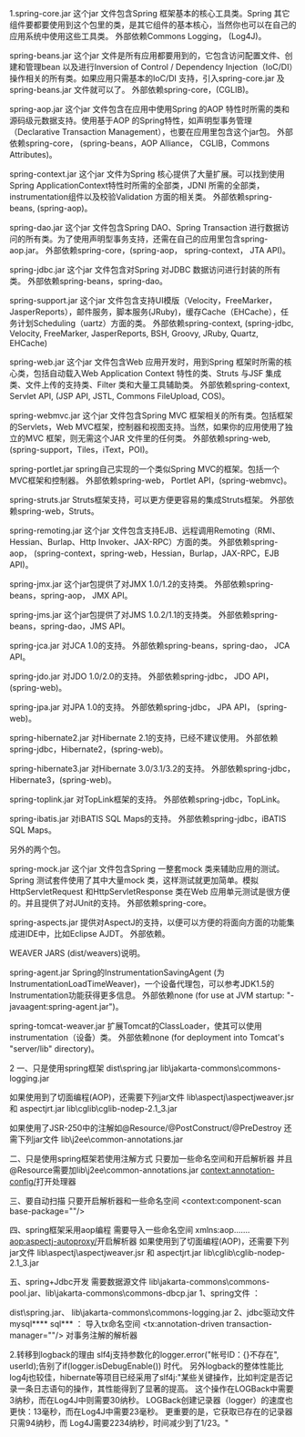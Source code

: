 1.spring-core.jar
  这个jar 文件包含Spring 框架基本的核心工具类。Spring 其它组件要都要使用到这个包里的类，是其它组件的基本核心，当然你也可以在自己的应用系统中使用这些工具类。
  外部依赖Commons Logging， (Log4J)。
  
  spring-beans.jar
  这个jar 文件是所有应用都要用到的，它包含访问配置文件、创建和管理bean 以及进行Inversion of Control / Dependency Injection（IoC/DI）操作相关的所有类。如果应用只需基本的IoC/DI 支持，引入spring-core.jar 及spring-beans.jar 文件就可以了。
  外部依赖spring-core，(CGLIB)。
  
  spring-aop.jar
  这个jar 文件包含在应用中使用Spring 的AOP 特性时所需的类和源码级元数据支持。使用基于AOP 的Spring特性，如声明型事务管理（Declarative Transaction Management），也要在应用里包含这个jar包。
  外部依赖spring-core， (spring-beans，AOP Alliance， CGLIB，Commons Attributes)。
  
  spring-context.jar
  这个jar 文件为Spring 核心提供了大量扩展。可以找到使用Spring ApplicationContext特性时所需的全部类，JDNI 所需的全部类，instrumentation组件以及校验Validation 方面的相关类。
  外部依赖spring-beans, (spring-aop)。
  
  spring-dao.jar
  这个jar 文件包含Spring DAO、Spring Transaction 进行数据访问的所有类。为了使用声明型事务支持，还需在自己的应用里包含spring-aop.jar。
  外部依赖spring-core，(spring-aop， spring-context， JTA API)。
  
  spring-jdbc.jar
  这个jar 文件包含对Spring 对JDBC 数据访问进行封装的所有类。
  外部依赖spring-beans，spring-dao。
  
  spring-support.jar
  这个jar 文件包含支持UI模版（Velocity，FreeMarker，JasperReports），邮件服务，脚本服务(JRuby)，缓存Cache（EHCache），任务计划Scheduling（uartz）方面的类。
  外部依赖spring-context, (spring-jdbc, Velocity, FreeMarker, JasperReports, BSH, Groovy, JRuby, Quartz, EHCache)
  
  spring-web.jar
  这个jar 文件包含Web 应用开发时，用到Spring 框架时所需的核心类，包括自动载入Web Application Context 特性的类、Struts 与JSF 集成类、文件上传的支持类、Filter 类和大量工具辅助类。
  外部依赖spring-context, Servlet API, (JSP API, JSTL, Commons FileUpload, COS)。
  
  spring-webmvc.jar
  这个jar 文件包含Spring MVC 框架相关的所有类。包括框架的Servlets，Web MVC框架，控制器和视图支持。当然，如果你的应用使用了独立的MVC 框架，则无需这个JAR 文件里的任何类。
  外部依赖spring-web, (spring-support，Tiles，iText，POI)。
  
  spring-portlet.jar
  spring自己实现的一个类似Spring MVC的框架。包括一个MVC框架和控制器。
  外部依赖spring-web， Portlet API，(spring-webmvc)。
  
  spring-struts.jar
  Struts框架支持，可以更方便更容易的集成Struts框架。
  外部依赖spring-web，Struts。
  
  spring-remoting.jar
  这个jar 文件包含支持EJB、远程调用Remoting（RMI、Hessian、Burlap、Http Invoker、JAX-RPC）方面的类。
  外部依赖spring-aop， (spring-context，spring-web，Hessian，Burlap，JAX-RPC，EJB API)。
  
  spring-jmx.jar
  这个jar包提供了对JMX 1.0/1.2的支持类。
  外部依赖spring-beans，spring-aop， JMX API。
  
  spring-jms.jar
  这个jar包提供了对JMS 1.0.2/1.1的支持类。
  外部依赖spring-beans，spring-dao，JMS API。
  
  spring-jca.jar
  对JCA 1.0的支持。
  外部依赖spring-beans，spring-dao， JCA API。
  
  spring-jdo.jar
  对JDO 1.0/2.0的支持。
  外部依赖spring-jdbc， JDO API， (spring-web)。
  
  spring-jpa.jar
  对JPA 1.0的支持。
  外部依赖spring-jdbc， JPA API， (spring-web)。
  
  spring-hibernate2.jar
  对Hibernate 2.1的支持，已经不建议使用。
  外部依赖spring-jdbc，Hibernate2，(spring-web)。
  
  spring-hibernate3.jar
  对Hibernate 3.0/3.1/3.2的支持。
  外部依赖spring-jdbc，Hibernate3，(spring-web)。
  
  spring-toplink.jar
  对TopLink框架的支持。
  外部依赖spring-jdbc，TopLink。
  
  spring-ibatis.jar
  对iBATIS SQL Maps的支持。
  外部依赖spring-jdbc，iBATIS SQL Maps。
  
  另外的两个包。
  
  spring-mock.jar
  这个jar 文件包含Spring 一整套mock 类来辅助应用的测试。Spring 测试套件使用了其中大量mock 类，这样测试就更加简单。模拟HttpServletRequest 和HttpServletResponse 类在Web 应用单元测试是很方便的。并且提供了对JUnit的支持。
  外部依赖spring-core。
  
  spring-aspects.jar
  提供对AspectJ的支持，以便可以方便的将面向方面的功能集成进IDE中，比如Eclipse AJDT。
  外部依赖。
  
  WEAVER JARS (dist/weavers)说明。
  
  spring-agent.jar
  Spring的InstrumentationSavingAgent (为InstrumentationLoadTimeWeaver)，一个设备代理包，可以参考JDK1.5的Instrumentation功能获得更多信息。
  外部依赖none (for use at JVM startup: "-javaagent:spring-agent.jar")。
  
  spring-tomcat-weaver.jar
  扩展Tomcat的ClassLoader，使其可以使用instrumentation（设备）类。
  外部依赖none (for deployment into Tomcat's "server/lib" directory)。
  
2
一、只是使用spring框架
dist\spring.jar
lib\jakarta-commons\commons-logging.jar

如果使用到了切面编程(AOP)，还需要下列jar文件
lib\aspectj\aspectjweaver.jsr 和 aspectjrt.jar
lib\cglib\cglib-nodep-2.1_3.jar

如果使用了JSR-250中的注解如@Resource/@PostConstruct/@PreDestroy
还需下列jar文件
lib\j2ee\common-annotations.jar

二、只是使用spring框架若使用注解方式
只要加一些命名空间和开启解析器
并且@Resource需要加lib\j2ee\common-annotations.jar
<context:annotation-config/>打开处理器

三、要自动扫描
只要开启解析器和一些命名空间
<context:component-scan base-package=""/>

四、spring框架采用aop编程
需要导入一些命名空间
xmlns:aop.......
<aop:aspectj-autoproxy/>开启解析器
如果使用到了切面编程(AOP)，还需要下列jar文件
lib\aspectj\aspectjweaver.jsr 和 aspectjrt.jar
lib\cglib\cglib-nodep-2.1_3.jar

五、spring+Jdbc开发
需要数据源文件 lib\jakarta-commons\commons-pool.jar、lib\jakarta-commons\commons-dbcp.jar
1、spring文件 ：

dist\spring.jar、
 lib\jakarta-commons\commons-logging.jar
2、jdbc驱动文件 mysql**** sql*** ：
导入tx命名空间
<tx:annotation-driven transaction-manager=""/>
对事务注解的解析器


2.转移到logback的理由 
    slf4j支持参数化的logger.error("帐号ID：{}不存在", userId);告别了if(logger.isDebugEnable()) 时代。 
    另外logback的整体性能比log4j也较佳，hibernate等项目已经采用了slf4j:"某些关键操作，比如判定是否记录一条日志语句的操作，其性能得到了显著的提高。
    这个操作在LOGBack中需要3纳秒，而在Log4J中则需要30纳秒。 
    LOGBack创建记录器（logger）的速度也更快：13毫秒，而在Log4J中需要23毫秒。
    更重要的是，它获取已存在的记录器只需94纳秒，而 Log4J需要2234纳秒，时间减少到了1/23。" 
